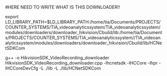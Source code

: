 #HERE NEED TO WRITE WHAT IS THIS DOWNLOADER!!


export LD_LIBRARY_PATH=$LD_LIBRARY_PATH:/home/tia/Documents/PROJECTS/COUNTER_SYSTEMS/TIA_videoanalyticssystem/TIA_videoanalyticssystem/modules/downloaders/downloader_hikvision/Cbuild/lib:/home/tia/Documents/PROJECTS/COUNTER_SYSTEMS/TIA_videoanalyticssystem//TIA_videoanalyticssystem/modules/downloaders/downloader_hikvision/Cbuild/lib/HCNetSDKCom

g++ -o HikvisionSDK_VideoRecording_downloader HikvisionSDK_VideoRecording_downloader.cpp  -lhcnetsdk -lHCCore -lhpr -lHCCoreDevCfg  -L ./lib -L ./lib/HCNetSDKCom

